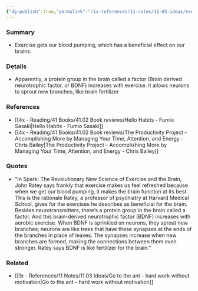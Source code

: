 ```yaml
---
{"dg-publish":true,"permalink":"/1x-references/11-notes/11-03-ideas/exercise-beneficial-to-our-brain/","title":"Exercise beneficial to our brain"}
---
```



### Summary
- Exercise gets our blood pumping, which has a beneficial effect on our brains.

### Details
- Apparently, a protein group in the brain called a factor (Brain derived neurotrophic factor, or BDNF) increases with exercise. it allows neurons to sprout new branches, like brain fertilizer

### References
- [[4x - Reading/41 Books/41.02 Book reviews/Hello Habits - Fumio Sasaki\|Hello Habits - Fumio Sasaki]]
- [[4x - Reading/41 Books/41.02 Book reviews/The Productivity Project - Accomplishing More by Managing Your Time, Attention, and Energy - Chris Bailey\|The Productivity Project - Accomplishing More by Managing Your Time, Attention, and Energy - Chris Bailey]]

### Quotes
- "In Spark: The Revolutionary New Science of Exercise and the Brain, John Ratey says frankly that exercise makes us feel refreshed because when we get our blood pumping, it makes the brain function at its best. This is the rationale Ratey, a professor of psychiatry at Harvard Medical School, gives for the exercises he describes as beneficial for the brain. Besides neurotransmitters, there’s a protein group in the brain called a factor. And this brain-derived neurotrophic factor (BDNF) increases with aerobic exercise. When BDNF is sprinkled on neurons, they sprout new branches; neurons are like trees that have these synapses at the ends of the branches in place of leaves. The synapses increase when new branches are formed, making the connections between them even stronger. Ratey says BDNF is like fertilizer for the brain."

### Related
- [[1x - References/11 Notes/11.03 Ideas/Go to the ant - hard work without motivation\|Go to the ant - hard work without motivation]]